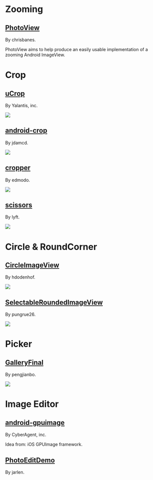 # Zooming

## [PhotoView](https://github.com/chrisbanes/PhotoView)

By chrisbanes.

PhotoView aims to help produce an easily usable implementation of a zooming Android ImageView.

# Crop

## [uCrop](https://github.com/Yalantis/uCrop)

By Yalantis, inc.

![](https://github.com/Yalantis/uCrop/raw/master/preview.gif)

## [android-crop](https://github.com/jdamcd/android-crop)

By jdamcd.

![](https://github.com/jdamcd/android-crop/raw/master/screenshot.png)

## [cropper](https://github.com/edmodo/cropper)

By edmodo.

![](https://camo.githubusercontent.com/e4fde77bf41d4a60b234b4e268e5cfa8c17d9b6f/687474703a2f2f692e696d6775722e636f6d2f334668735467666c2e6a7067)

## [scissors](https://github.com/lyft/scissors)

By lyft.

![](https://github.com/lyft/scissors/raw/master/art/demo.gif)

# Circle & RoundCorner

## [CircleImageView](https://github.com/hdodenhof/CircleImageView)

By hdodenhof.

![](https://camo.githubusercontent.com/e17a2a83e3e205a822d27172cb3736d4f441344d/68747470733a2f2f7261772e6769746875622e636f6d2f68646f64656e686f662f436972636c65496d616765566965772f6d61737465722f73637265656e73686f742e706e67)

## [SelectableRoundedImageView](https://github.com/pungrue26/SelectableRoundedImageView)

By pungrue26.

![](https://camo.githubusercontent.com/d359ae58a72bc330df60758703185777a15bd1a0/687474703a2f2f692e696d6775722e636f6d2f6953697a4838322e706e67)

# Picker

## [GalleryFinal](https://github.com/pengjianbo/GalleryFinal)

By pengjianbo.

![](https://github.com/pengjianbo/GalleryFinal/raw/master/images/gallery_final_effect.png)

# Image Editor

## [android-gpuimage](https://github.com/CyberAgent/android-gpuimage)

By CyberAgent, inc.

Idea from: iOS GPUImage framework.

## [PhotoEditDemo](https://github.com/jarlen/PhotoEditDemo)

By jarlen.
